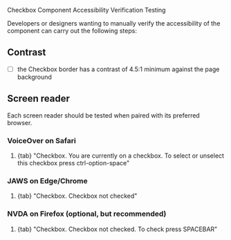 Checkbox Component Accessibility Verification Testing

Developers or designers wanting to manually verify the accessibility of the
component can carry out the following steps:

## Contrast

- [ ] the Checkbox border has a contrast of 4.5:1 minimum against the page
      background

## Screen reader

Each screen reader should be tested when paired with its preferred browser.

### VoiceOver on Safari

1. {tab} "Checkbox. You are currently on a checkbox. To select or unselect this
   checkbox press ctrl-option-space"

### JAWS on Edge/Chrome

1. {tab} "Checkbox. Checkbox not checked"

### NVDA on Firefox (optional, but recommended)

1. {tab} "Checkbox. Checkbox not checked. To check press SPACEBAR"

